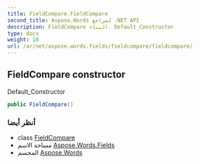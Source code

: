 ```yaml
---
title: FieldCompare.FieldCompare
second_title: Aspose.Words لمراجع .NET API
description: FieldCompare البناء. Default_Constructor
type: docs
weight: 10
url: /ar/net/aspose.words.fields/fieldcompare/fieldcompare/
---
```

## FieldCompare constructor

Default_Constructor

```csharp
public FieldCompare()
```

### أنظر أيضا

* class [FieldCompare](../)
* مساحة الاسم [Aspose.Words.Fields](../../fieldcompare/)
* المجسم [Aspose.Words](../../../)


